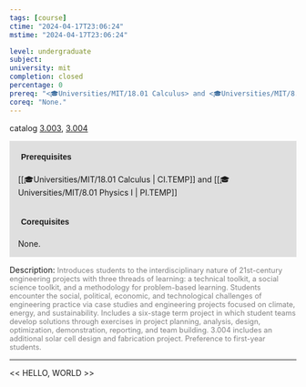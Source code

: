 ```yaml
---
tags: [course]
ctime: "2024-04-17T23:06:24"
mstime: "2024-04-17T23:06:24"

level: undergraduate
subject: 
university: mit
completion: closed
percentage: 0
prereq: "<🎓Universities/MIT/18.01 Calculus> and <🎓Universities/MIT/8.01 Physics I>"
coreq: "None."
---
```


catalog [3.003](http://student.mit.edu/catalog/m3a.html#3.003), [3.004](http://student.mit.edu/catalog/m3a.html#3.004)

<span style="display: block; padding: 15px; background-color: rgb(100, 100, 100, 0.2);"><font id="m_prereq2911_0" style="display: block; font-family: Arial, sans-serif; font-weight: bold; padding: 5px">Prerequisites</font><br><span id="prereq2911_0">[[🎓Universities/MIT/18.01 Calculus | CI.TEMP]] and [[🎓Universities/MIT/8.01 Physics I | PI.TEMP]]</span></span>
<span style="display: block; padding: 15px; background-color: rgb(100, 100, 100, 0.2);"><font id="m_coreq2911_0" style="display: block; font-family: Arial, sans-serif; font-weight: bold; padding: 5px">Corequisites</font><br><span id="coreq2911_0">None.</span></span>

<font style="">Description:</font>
<font style="color: grey; font-size: 0.8rem;">Introduces students to the interdisciplinary nature of 21st-century engineering projects with three threads of learning: a technical toolkit, a social science toolkit, and a methodology for problem-based learning. Students encounter the social, political, economic, and technological challenges of engineering practice via case studies and engineering projects focused on climate, energy, and sustainability. Includes a six-stage term project in which student teams develop solutions through exercises in project planning, analysis, design, optimization, demonstration, reporting, and team building. 3.004 includes an additional solar cell design and fabrication project. Preference to first-year students.</font>



---

<< HELLO, WORLD >>
